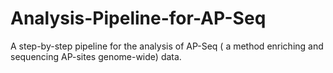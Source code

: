 # Analysis-Pipeline-for-AP-Seq
A step-by-step pipeline for the analysis of AP-Seq ( a method enriching and sequencing AP-sites genome-wide) data.
